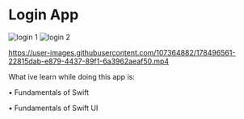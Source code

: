 # Login App

![login 1](https://user-images.githubusercontent.com/107364882/178495286-a329e6ef-5a21-45b9-a4c1-79b63ab323d2.png)
![login 2](https://user-images.githubusercontent.com/107364882/178495378-d61edc6e-2baa-469d-aeeb-9936a24574c4.png)

https://user-images.githubusercontent.com/107364882/178496561-22815dab-e879-4437-89f1-6a3962aeaf50.mp4



What ive learn while doing this app is:

• Fundamentals of Swift

• Fundamentals of Swift UI
